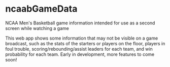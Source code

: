 # ncaabGameData
NCAA Men's Basketball game information intended for use as a second screen while watching a game

This web app shows some information that may not be visible on a game broadcast, such as the stats of the starters or players on the floor, players in foul trouble, scoring/rebounding/assist leaders for each team, and win probability for each team. Early in development, more features to come soon!
